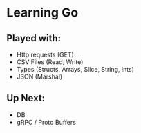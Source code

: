 # Learning Go

## Played with:
- Http requests (GET)
- CSV Files (Read, Write)
- Types (Structs, Arrays, Slice, String, ints)
- JSON (Marshal)

## Up Next:
- DB
- gRPC / Proto Buffers